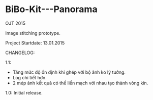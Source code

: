 # BiBo-Kit---Panorama
OJT 2015

Image stitching prototype.

Project Startdate: 13.01.2015


CHANGELOG:

1.1: 
- Tăng mức độ ổn định khi ghép với bộ ảnh ko lý tưởng.
- Log chi tiết hơn.
- 2 mép ảnh kết quả có thể liền mạch với nhau tạo thành vòng kín.

1.0: Initial release.
